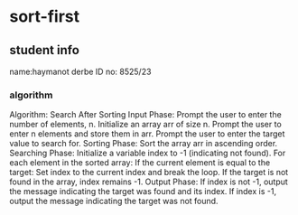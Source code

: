 # sort-first
## student info
name:haymanot derbe
ID no: 8525/23
### algorithm
Algorithm: Search After Sorting
Input Phase:
Prompt the user to enter the number of elements, n.
Initialize an array arr of size n.
Prompt the user to enter n elements and store them in arr.
Prompt the user to enter the target value to search for.
Sorting Phase:
Sort the array arr in ascending order.
Searching Phase:
Initialize a variable index to -1 (indicating not found).
For each element in the sorted array:
If the current element is equal to the target:
Set index to the current index and break the loop.
If the target is not found in the array, index remains -1.
Output Phase:
If index is not -1, output the message indicating the target was found and its index.
If index is -1, output the message indicating the target was not found.